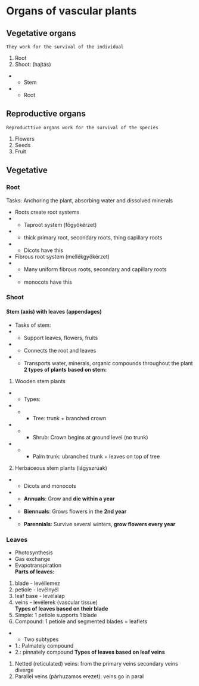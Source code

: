 # Organs of vascular plants
## Vegetative organs
```They work for the survival of the individual```
1. Root 
2. Shoot: (hajtás)
* * Stem
* * Root
## Reproductive organs
```Reproducttive organs work for the survival of the species```
1. Flowers
2. Seeds
3. Fruit

## Vegetative
### Root
Tasks: Anchoring the plant, absorbing water and dissolved minerals
* Roots create root systems
* * Taproot system (főgyökérzet)
* * thick primary root, secondary roots, thing capillary roots
* * Dicots have this
* Fibrous root system (mellékgyökérzet)
* * Many uniform fibrous roots, secondary and capillary roots
* * monocots have this
### Shoot
#### Stem (axis) with leaves (appendages)
* Tasks of stem:
* * Support leaves, flowers, fruits
* * Connects the root and leaves
* * Transports water, minerals, organic compounds throughout the plant
**2 types of plants based on stem:**
1. Wooden stem plants
* * Types:
* * * Tree: trunk + branched crown
* * * Shrub: Crown begins at ground level (no trunk)
* * * Palm trunk: ubranched trunk + leaves on top of tree
2. Herbaceous stem plants (lágyszrúak)
* * Dicots and monocots
* * **Annuals**: Grow and **die within a year**
* * **Biennuals**: Grows flowers in the **2nd year**
* * **Parennials**: Survive several winters, **grow flowers every year**
### **Leaves**
* Photosynthesis
* Gas exchange
* Evapotranspiration\
**Parts of leaves:**
1. blade - levéllemez
2. petiole - levélnyél
3. leaf base - levélalap
4. veins - levélerek (vascular tissue)\
**Types of leaves based on their blade**
1. Simple: 1 petiole supports 1 blade
2. Compound: 1 petiole and segmented blades = leaflets
* * Two subtypes
* 1.: Palmately compound
* 2.: pinnately compound
**Types of leaves based on leaf veins**
1. Netted (reticulated) veins: from the primary veins secondary veins diverge
2. Parallel veins (párhuzamos erezet): veins go in paral